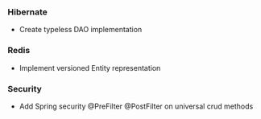 ### Hibernate
- Create typeless DAO implementation

### Redis
- Implement versioned Entity representation

### Security
- Add Spring security @PreFilter @PostFilter on universal crud methods
